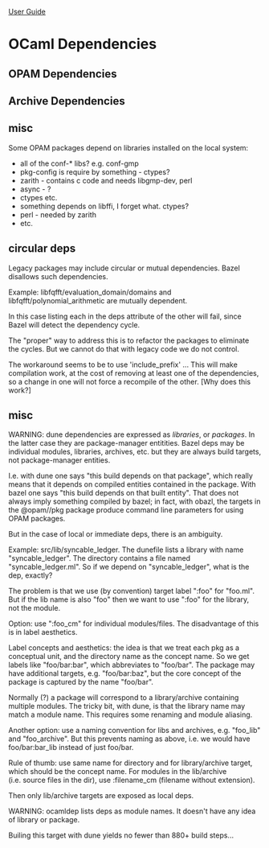 [User Guide](index.md)

OCaml Dependencies
==================

OPAM Dependencies
-----------------

Archive Dependencies
--------------------

misc
----

Some OPAM packages depend on libraries installed on the local system:

-   all of the conf-\* libs? e.g. conf-gmp
-   pkg-config is require by something - ctypes?
-   zarith - contains c code and needs libgmp-dev, perl
-   async - ?
-   ctypes etc.
-   something depends on libffi, I forget what. ctypes?
-   perl - needed by zarith
-   etc.

circular deps
-------------

Legacy packages may include circular or mutual dependencies. Bazel
disallows such dependencies.

Example: libfqfft/evaluation\_domain/domains and
libfqfft/polynomial\_arithmetic are mutually dependent.

In this case listing each in the deps attribute of the other will fail,
since Bazel will detect the dependency cycle.

The "proper" way to address this is to refactor the packages to
eliminate the cycles. But we cannot do that with legacy code we do not
control.

The workaround seems to be to use 'include\_prefix' ... This will make
compilation work, at the cost of removing at least one of the
dependencies, so a change in one will not force a recompile of the
other. \[Why does this work?\]

misc
----

WARNING: dune dependencies are expressed as *libraries*, or *packages*.
In the latter case they are package-manager entitities. Bazel deps may
be individual modules, libraries, archives, etc. but they are always
build targets, not package-manager entities.

I.e. with dune one says "this build depends on that package", which
really means that it depends on compiled entities contained in the
package. With bazel one says "this build depends on that built entity".
That does not always imply something compiled by bazel; in fact, with
obazl, the targets in the @opam//pkg package produce command line
parameters for using OPAM packages.

But in the case of local or immediate deps, there is an ambiguity.

Example: src/lib/syncable\_ledger. The dunefile lists a library with
name "syncable\_ledger". The directory contains a file named
"syncable\_ledger.ml". So if we depend on "syncable\_ledger", what is
the dep, exactly?

The problem is that we use (by convention) target label ":foo" for
"foo.ml". But if the lib name is also "foo" then we want to use ":foo"
for the library, not the module.

Option: use ":foo\_cm" for individual modules/files. The disadvantage of
this is in label aesthetics.

Label concepts and aesthetics: the idea is that we treat each pkg as a
conceptual unit, and the directory name as the concept name. So we get
labels like "foo/bar:bar", which abbreviates to "foo/bar". The package
may have additional targets, e.g. "foo/bar:baz", but the core concept of
the package is captured by the name "foo/bar".

Normally (?) a package will correspond to a library/archive containing
multiple modules. The tricky bit, with dune, is that the library name
may match a module name. This requires some renaming and module
aliasing.

Another option: use a naming convention for libs and archives, e.g.
"foo\_lib" and "foo\_archive". But this prevents naming as above,
i.e. we would have foo/bar:bar\_lib instead of just foo/bar.

Rule of thumb: use same name for directory and for library/archive
target, which should be the concept name. For modules in the lib/archive
(i.e. source files in the dir), use :filename\_cm (filename without
extension).

Then only lib/archive targets are exposed as local deps.

WARNING: ocamldep lists deps as module names. It doesn't have any idea
of library or package.

Builing this target with dune yields no fewer than 880+ build steps...
